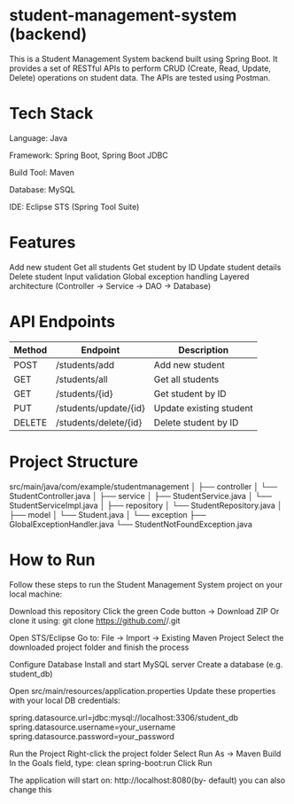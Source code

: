 # student-management-system (backend)
This is a Student Management System backend built using Spring Boot.
It provides a set of RESTful APIs to perform CRUD (Create, Read, Update, Delete) operations on student data.
The APIs are tested using Postman.

# Tech Stack
Language: Java

Framework: Spring Boot, Spring Boot JDBC

Build Tool: Maven

Database: MySQL 

IDE: Eclipse STS (Spring Tool Suite)

# Features
Add new student
Get all students
Get student by ID
Update student details
Delete student
Input validation
Global exception handling
Layered architecture (Controller → Service → DAO → Database)

#  API Endpoints
| Method | Endpoint           | Description          |
|--------|---------------------|-----------------------|
| POST   | /students/add      | Add new student        |
| GET    | /students/all      | Get all students       |
| GET    | /students/{id}     | Get student by ID      |
| PUT    | /students/update/{id} | Update existing student |
| DELETE | /students/delete/{id} | Delete student by ID |

# Project Structure

src/main/java/com/example/studentmanagement
│
├── controller
│   └── StudentController.java
│
├── service
│   ├── StudentService.java
│   └── StudentServiceImpl.java
│
├── repository
│   └── StudentRepository.java
│
├── model
│   └── Student.java
│
└── exception
    ├── GlobalExceptionHandler.java
    └── StudentNotFoundException.java

# How to Run

Follow these steps to run the Student Management System project on your local machine:

Download this repository
Click the green Code button → Download ZIP
Or clone it using:
git clone https://github.com/<your-username>/<repo-name>.git

Open STS/Eclipse
Go to: File → Import → Existing Maven Project
Select the downloaded project folder and finish the process

Configure Database
Install and start MySQL server
Create a database (e.g. student_db)

Open src/main/resources/application.properties
Update these properties with your local DB credentials:

spring.datasource.url=jdbc:mysql://localhost:3306/student_db
spring.datasource.username=your_username
spring.datasource.password=your_password

Run the Project
Right-click the project folder
Select Run As → Maven Build
In the Goals field, type:
clean spring-boot:run
Click Run

The application will start on:
http://localhost:8080(by- default) you can also change this
